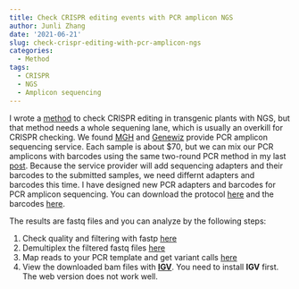 ```yaml
---
title: Check CRISPR editing events with PCR amplicon NGS
author: Junli Zhang
date: '2021-06-21'
slug: check-crispr-editing-with-pcr-amplicon-ngs
categories:
  - Method
tags:
  - CRISPR
  - NGS
  - Amplicon sequencing
---
```


I wrote a [method](/en/process-ngs-of-crispr-editing) to check CRISPR editing in transgenic plants with NGS, but that method needs a whole sequening lane, which is usually an overkill for CRISPR checking. We found [MGH](https://dnacore.mgh.harvard.edu/new-cgi-bin/site/pages/crispr_sequencing_pages/crispr_sequencing_submission.jsp) and [Genewiz](https://www.genewiz.com/en/Public/Services/Next-Generation-Sequencing/Amplicon-Sequencing-Services) provide PCR amplicon sequencing service. Each sample is about $70, but we can mix our PCR amplicons with barcodes using the same two-round PCR method in my last [post](/en/process-ngs-of-crispr-editing). Because the service provider will add sequencing adapters and their barcodes to the submitted samples,  we need differnt adapters and barcodes this time. I have designed new PCR adapters and barcodes for PCR amplicon sequencing. You can download the protocol [here](/files/Check-CRISPR-editing-events-in-transgenic-wheat-with-NGS.pdf) and the barcodes [here](/files/PCR-amplicon-NGS-barcodes.xlsx).

The results are fastq files and you can analyze by the following steps:

1. Check quality and filtering with fastp [here](/apps/filter-fastq-files-with-fastp/)
2. Demultiplex the filtered fastq files [here](/apps/demultiplex-a-fastq-file/)
3. Map reads to your PCR template and get variant calls [here](https://junli.netlify.app/apps/make-bam-files-with-bwa-and-samtools/)
4. View the downloaded bam files with [**IGV**](https://software.broadinstitute.org/software/igv/download). You need to install **IGV** first. The web version does not work well.